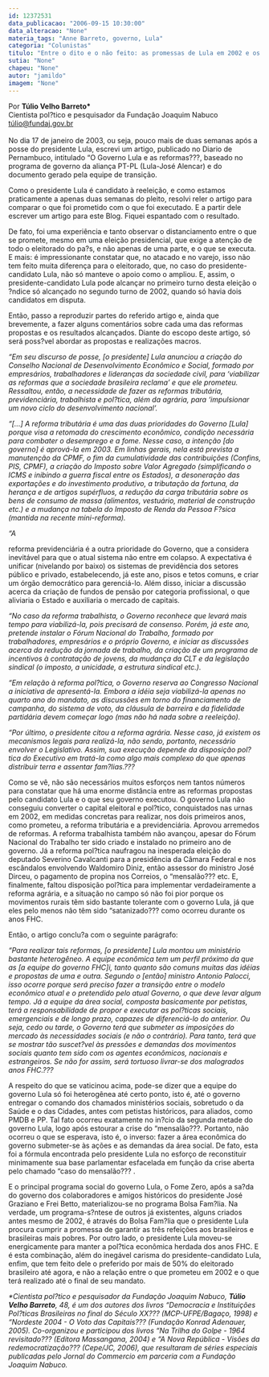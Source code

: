 ```yaml
---
id: 12372531
data_publicacao: "2006-09-15 10:30:00"
data_alteracao: "None"
materia_tags: "Anne Barreto, governo, Lula"
categoria: "Colunistas"
titulo: "Entre o dito e o não feito: as promessas de Lula em 2002 e os resultados alcançados em quatro anos de governo (Túlio Velho Barreto)"
sutia: "None"
chapeu: "None"
autor: "jamildo"
imagem: "None"
---
```

<p>Por <strong>T&uacute;lio Velho Barreto*</strong><br />Cientista pol?tico e pesquisador da Funda&ccedil;&atilde;o Joaquim Nabuco<br /><a href="#">t&uacute;lio@fundaj.gov.br</a> <br /><br />No dia 17 de janeiro de 2003, ou seja, pouco mais de duas semanas ap&oacute;s a posse do presidente Lula, escrevi um artigo, publicado no Diario de Pernambuco, intitulado &ldquo;O Governo Lula e as reformas???, baseado no programa de governo da alian&ccedil;a PT-PL (Lula-Jos&eacute; Alencar) e do documento gerado pela equipe de transi&ccedil;&atilde;o.</p>

<p>Como o presidente Lula &eacute; candidato &agrave; reelei&ccedil;&atilde;o, e como estamos praticamente a apenas duas semanas do pleito, resolvi reler o artigo para comparar o que foi prometido com o que foi executado. E a partir dele escrever um artigo para este Blog. Fiquei espantado com o resultado.</p>

<p>De fato, foi uma experi&ecirc;ncia e tanto observar o distanciamento entre o que se promete, mesmo em uma elei&ccedil;&atilde;o presidencial, que exige a aten&ccedil;&atilde;o de todo o eleitorado do pa?s, e n&atilde;o apenas de uma parte, e o que se executa. E mais: &eacute; impressionante constatar que, no atacado e no varejo, isso n&atilde;o tem feito muita diferen&ccedil;a para o eleitorado, que, no caso do presidente-candidato Lula, n&atilde;o s&oacute; manteve o apoio como o ampliou. E, assim, o presidente-candidato Lula pode alcan&ccedil;ar no primeiro turno desta elei&ccedil;&atilde;o o ?ndice s&oacute; alcan&ccedil;ado no segundo turno de 2002, quando s&oacute; havia dois candidatos em disputa.</p>

<p>Ent&atilde;o, passo a reproduzir partes do referido artigo e, ainda que brevemente, a fazer alguns coment&aacute;rios sobre cada uma das reformas propostas e os resultados alcan&ccedil;ados. Diante do escopo deste artigo, s&oacute; ser&aacute; poss?vel abordar as propostas e realiza&ccedil;&otilde;es macros.</p>

<p><em>&ldquo;Em seu discurso de posse, [o presidente] Lula anunciou a cria&ccedil;&atilde;o do Conselho Nacional de Desenvolvimento Econ&ocirc;mico e Social, formado por empres&aacute;rios, trabalhadores e lideran&ccedil;as da sociedade civil, para &lsquo;viabilizar as reformas que a sociedade brasileira reclama&rsquo; e que ele prometeu. Ressaltou, ent&atilde;o, a necessidade de fazer as reformas tribut&aacute;ria, previdenci&aacute;ria, trabalhista e pol?tica, al&eacute;m da agr&aacute;ria, para &lsquo;impulsionar um novo ciclo do desenvolvimento nacional&rsquo;. </em></p>

<p><em>&ldquo;[...] A reforma tribut&aacute;ria &eacute; uma das duas prioridades do Governo [Lula] porque visa a retomada do crescimento econ&ocirc;mico, condi&ccedil;&atilde;o necess&aacute;ria para combater o desemprego e a fome. Nesse caso, a inten&ccedil;&atilde;o [do governo] &eacute; aprov&aacute;-la em 2003. Em linhas gerais, nela est&aacute; prevista a manuten&ccedil;&atilde;o da CPMF, o fim da cumulatividade das contribui&ccedil;&otilde;es (Confins, PIS, CPMF), a cria&ccedil;&atilde;o do Imposto sobre Valor Agregado (simplificando o ICMS e inibindo a guerra fiscal entre os Estados), a desonera&ccedil;&atilde;o das exporta&ccedil;&otilde;es e do investimento produtivo, a tributa&ccedil;&atilde;o da fortuna, da heran&ccedil;a e de artigos sup&eacute;rfluos, a redu&ccedil;&atilde;o da carga tribut&aacute;ria sobre os bens de consumo de massa (alimentos, vestu&aacute;rio, material de constru&ccedil;&atilde;o etc.) e a mudan&ccedil;a na tabela do Imposto de Renda da Pessoa F?sica (mantida na recente mini-reforma).</em></p>

<p><em>&ldquo;A</em></p>

<p>reforma previdenci&aacute;ria &eacute; a outra prioridade do Governo, que a considera inevit&aacute;vel para que o atual sistema n&atilde;o entre em colapso. A expectativa &eacute; unificar (nivelando por baixo) os sistemas de previd&ecirc;ncia dos setores p&uacute;blico e privado, estabelecendo, j&aacute; este ano, pisos e tetos comuns, e criar um &oacute;rg&atilde;o democr&aacute;tico para gerenci&aacute;-lo. Al&eacute;m disso, iniciar a discuss&atilde;o acerca da cria&ccedil;&atilde;o de fundos de pens&atilde;o por categoria profissional, o que aliviaria o Estado e auxiliaria o mercado de capitais.</p>

<p><em>&ldquo;No caso da reforma trabalhista, o Governo reconhece que levar&aacute; mais tempo para viabiliz&aacute;-la, pois precisar&aacute; de consenso. Por&eacute;m, j&aacute; este ano, pretende instalar o F&oacute;rum Nacional do Trabalho, formado por trabalhadores, empres&aacute;rios e o pr&oacute;prio Governo, e iniciar as discuss&otilde;es acerca da redu&ccedil;&atilde;o da jornada de trabalho, da cria&ccedil;&atilde;o de um programa de incentivos &agrave; contrata&ccedil;&atilde;o de jovens, da mudan&ccedil;a da CLT e da legisla&ccedil;&atilde;o sindical (o imposto, a unicidade, a estrutura sindical etc.).</em></p>

<p><em>&ldquo;Em rela&ccedil;&atilde;o &agrave; reforma pol?tica, o Governo reserva ao Congresso Nacional a iniciativa de apresent&aacute;-la. Embora a id&eacute;ia seja viabiliz&aacute;-la apenas no quarto ano do mandato, as discuss&otilde;es em torno do financiamento de campanha, do sistema de voto, da cl&aacute;usula de barreira e da fidelidade partid&aacute;ria devem come&ccedil;ar logo (mas n&atilde;o h&aacute; nada sobre a reelei&ccedil;&atilde;o).</em></p>

<p><em>&ldquo;Por &uacute;ltimo, o presidente citou a reforma agr&aacute;ria. Nesse caso, j&aacute; existem os mecanismos legais para realiz&aacute;-la, n&atilde;o sendo, portanto, necess&aacute;rio envolver o Legislativo. Assim, sua execu&ccedil;&atilde;o depende da disposi&ccedil;&atilde;o pol?tica do Executivo em trat&aacute;-la como algo mais complexo do que apenas distribuir terra e assentar fam?lias.???</em></p>

<p>Como se v&ecirc;, n&atilde;o s&atilde;o necess&aacute;rios muitos esfor&ccedil;os nem tantos n&uacute;meros para constatar que h&aacute; uma enorme dist&acirc;ncia entre as reformas propostas pelo candidato Lula e o que seu governo executou. O governo Lula n&atilde;o conseguiu converter o capital eleitoral e pol?tico, conquistados nas urnas em 2002, em medidas concretas para realizar, nos dois primeiros anos, como prometeu, a reforma tribut&aacute;ria e a previdenci&aacute;ria. Aprovou arremedos de reformas. A reforma trabalhista tamb&eacute;m n&atilde;o avan&ccedil;ou, apesar do F&oacute;rum Nacional do Trabalho ter sido criado e instalado no primeiro ano de governo. J&aacute; a reforma pol?tica naufragou na inesperada elei&ccedil;&atilde;o do deputado Severino Cavalcanti para a presid&ecirc;ncia da C&acirc;mara Federal e nos esc&acirc;ndalos envolvendo Waldomiro Diniz, ent&atilde;o assessor do ministro Jos&eacute; Dirceu, o pagamento de propina nos Correios, o &ldquo;mensal&atilde;o??? etc. E, finalmente, faltou disposi&ccedil;&atilde;o pol?tica para implementar verdadeiramente a reforma agr&aacute;ria, e a situa&ccedil;&atilde;o no campo s&oacute; n&atilde;o foi pior porque os movimentos rurais t&ecirc;m sido bastante tolerante com o governo Lula, j&aacute; que eles pelo menos n&atilde;o t&ecirc;m sido &ldquo;satanizado??? como ocorreu durante os anos FHC.</p>

<p>Ent&atilde;o, o artigo conclu?a com o seguinte par&aacute;grafo:</p>

<p><em>&ldquo;Para realizar tais reformas, [o presidente] Lula montou um minist&eacute;rio bastante heterog&ecirc;neo. A equipe econ&ocirc;mica tem um perfil pr&oacute;ximo da que as [a equipe do governo FHC]i, tanto quanto s&atilde;o comuns muitas das id&eacute;ias e propostas de uma e outra. Segundo o [ent&atilde;o] ministro Antonio Palocci, isso ocorre porque ser&aacute; preciso fazer a transi&ccedil;&atilde;o entre o modelo econ&ocirc;mico atual e o pretendido pelo atual Governo, o que deve levar algum tempo. J&aacute; a equipe da &aacute;rea social, composta basicamente por petistas, ter&aacute; a responsabilidade de propor e executar as pol?ticas sociais, emergenciais e de longo prazo, capazes de diferenci&aacute;-lo do anterior. Ou seja, cedo ou tarde, o Governo ter&aacute; que submeter as imposi&ccedil;&otilde;es do mercado &agrave;s necessidades sociais (e n&atilde;o o contr&aacute;rio). Para tanto, ter&aacute; que se mostrar t&atilde;o suscet?vel &agrave;s press&otilde;es e demandas dos movimentos sociais quanto tem sido com os agentes econ&ocirc;micos, nacionais e estrangeiros. Se n&atilde;o for assim, ser&aacute; tortuoso livrar-se dos malogrados anos FHC.???</em></p>

<p>A respeito do que se vaticinou acima, pode-se dizer que a equipe do governo Lula s&oacute; foi heterog&ecirc;nea at&eacute; certo ponto, isto &eacute;, at&eacute; o governo entregar o comando dos chamados minist&eacute;rios sociais, sobretudo o da Sa&uacute;de e o das Cidades, antes com petistas hist&oacute;ricos, para aliados, como PMDB e PP. Tal fato ocorreu exatamente no in?cio da segunda metade do governo Lula, logo ap&oacute;s estourar a crise do &ldquo;mensal&atilde;o???. Portanto, n&atilde;o ocorreu o que se esperava, isto &eacute;, o inverso: fazer a &aacute;rea econ&ocirc;mica do governo submeter-se &agrave;s a&ccedil;&otilde;es e as demandas da &aacute;rea social. De fato, esta foi a f&oacute;rmula encontrada pelo presidente Lula no esfor&ccedil;o de reconstituir minimamente sua base parlamentar esfacelada em fun&ccedil;&atilde;o da crise aberta pelo chamado &ldquo;caso do mensal&atilde;o??? .</p>

<p>E o principal programa social do governo Lula, o Fome Zero, ap&oacute;s a sa?da do governo dos colaboradores e amigos hist&oacute;ricos do presidente Jos&eacute; Graziano e Frei Betto, materializou-se no programa Bolsa Fam?lia. Na verdade, um programa-s?ntese de outros j&aacute; existentes, alguns criados antes mesmo de 2002, &eacute; atrav&eacute;s do Bolsa Fam?lia que o presidente Lula procura cumprir a promessa de garantir as tr&ecirc;s refei&ccedil;&otilde;es aos brasileiros e brasileiras mais pobres. Por outro lado, o presidente Lula moveu-se energicamente para manter a pol?tica econ&ocirc;mica herdada dos anos FHC. E &eacute; esta combina&ccedil;&atilde;o, al&eacute;m do ineg&aacute;vel carisma do presidente-candidato Lula, enfim, que tem feito dele o preferido por mais de 50% do eleitorado brasileiro at&eacute; agora, e n&atilde;o a rela&ccedil;&atilde;o entre o que prometeu em 2002 e o que ter&aacute; realizado at&eacute; o final de seu mandato.</p>

<p><em>*Cientista pol?tico e pesquisador da Funda&ccedil;&atilde;o Joaquim Nabuco, <strong>T&uacute;lio Velho Barreto</strong>, 48, &eacute; um dos autores dos livros &ldquo;Democracia e Institui&ccedil;&otilde;es Pol?ticas Brasileiras no final do S&eacute;culo XX??? (MCP-UFPE/Baga&ccedil;o, 1998) e &ldquo;Nordeste 2004 - O Voto das Capitais??? (Funda&ccedil;&atilde;o Konrad Adenauer, 2005). Co-organizou e participou dos livros &ldquo;Na Trilha do Golpe - 1964 revisitado??? (Editora Massangana, 2004) e &ldquo;A Nova Rep&uacute;blica - Vis&otilde;es da redemocratiza&ccedil;&atilde;o??? (Cepe/JC, 2006), que resultaram de s&eacute;ries especiais publicadas pelo Jornal do Commercio em parceria com a Funda&ccedil;&atilde;o Joaquim Nabuco.</em></p>
